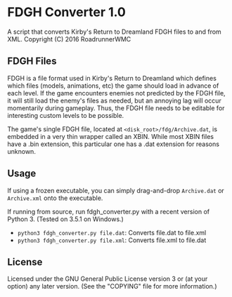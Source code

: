 # FDGH Converter 1.0

A script that converts Kirby's Return to Dreamland FDGH files to and from XML.
Copyright (C) 2016 RoadrunnerWMC

## FDGH Files

FDGH is a file format used in Kirby's Return to Dreamland which defines which files (models, animations, etc) the game should load in advance of each level. If the game encounters enemies not predicted by the FDGH file, it will still load the enemy's files as needed, but an annoying lag will occur momentarily during gameplay. Thus, the FDGH file needs to be editable for interesting custom levels to be possible.

The game's single FDGH file, located at `<disk_root>/fdg/Archive.dat`, is embedded in a very thin wrapper called an XBIN. While most XBIN files have a .bin extension, this particular one has a .dat extension for reasons unknown.

## Usage

If using a frozen executable, you can simply drag-and-drop `Archive.dat` or `Archive.xml` onto the executable.

If running from source, run fdgh_converter.py with a recent version of Python 3. (Tested on 3.5.1 on Windows.)

* `python3 fdgh_converter.py file.dat`: Converts file.dat to file.xml
* `python3 fdgh_converter.py file.xml`: Converts file.xml to file.dat

## License

Licensed under the GNU General Public License version 3 or (at your option) any later version. (See the "COPYING" file for more information.)
